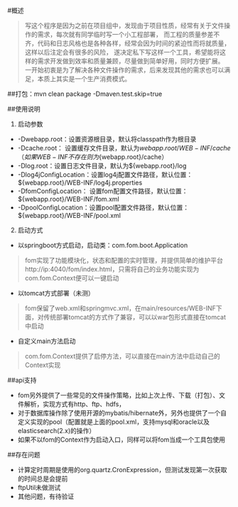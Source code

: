 #概述
> 写这个程序是因为之前在项目组中，发现由于项目性质，经常有关于文件操作的需求，每次就有同学临时写一个小工程部署，
> 而工程的质量参差不齐，代码和日志风格也是各种各样，经常会因为时间的紧迫性而将就质量， 这样以后注定会有很多的风险，
> 遂决定私下写这样一个工具，希望能将这样的需求开发做到效率和质量兼顾，尽量做到简单好用，同时方便扩展。
> 一开始初衷是为了解决各种文件操作的需求，后来发现其他的需求也可以满足，本质上其实是一个生产消费模式。

##打包：mvn clean package -Dmaven.test.skip=true

##使用说明
1. 启动参数
* -Dwebapp.root：设置资源根目录，默认将classpath作为根目录
* -Dcache.root：  设置缓存文件目录，默认为${webapp.root}/WEB-INF/cache（如果WEB-INF不存在则为${webapp.root}/cache）
* -Dlog.root：设置日志文件目录，默认为${webapp.root}/log
* -Dlog4jConfigLocation：设置log4j配置文件路径，默认位置：${webapp.root}/WEB-INF/log4j.properties
* -DfomConfigLocation： 设置fom配置文件路径，默认位置：${webapp.root}/WEB-INF/fom.xml
* -DpoolConfigLocation：设置pool配置文件路径，默认位置：${webapp.root}/WEB-INF/pool.xml

2. 启动方式
* 以springboot方式启动，启动类：com.fom.boot.Application
> fom实现了功能模块化，状态和配置的实时管理，并提供简单的维护平台http://ip:4040/fom/index.html，只需将自己的业务功能实现为com.fom.Context便可以一键启动
* 以tomcat方式部署（未测）
> fom保留了web.xml和springmvc.xml，在main/resources/WEB-INF下面，对传统部署tomcat的方式作了兼容，可以以war包形式直接在tomcat中启动
* 自定义main方法启动
> com.fom.Context提供了启停方法，可以直接在main方法中启动自己的Context实现

##api支持
* fom另外提供了一些常见的文件操作策略，比如上次上传、下载（打包）、文件解析，实现方式有http、ftp、hdfs，
* 对于数据库操作除了使用开源的mybatis/hibernate外，另外也提供了一个自定义实现的pool（配置就是上面的pool.xml，支持mysql和oracle以及elasticsearch(2.x)的操作）
* 如果不以fom的Context作为启动入口，同样可以将fom当成一个工具包使用

##存在问题
* 计算定时周期是使用的org.quartz.CronExpression，但测试发现第一次获取的时间总是会提前
* ftpUtil未做测试
* 其他问题，有待验证
